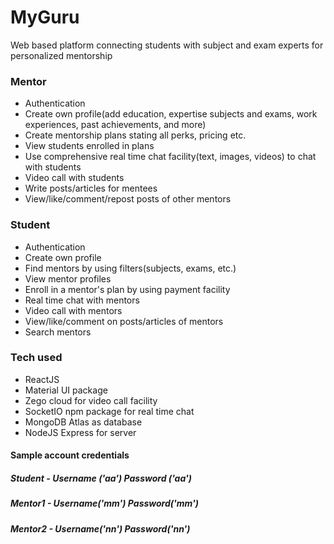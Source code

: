 # MyGuru
Web based platform connecting students with subject and exam experts for personalized mentorship

### Mentor
- Authentication
- Create own profile(add education, expertise subjects and exams, work experiences, past achievements, and more)
- Create mentorship plans stating all perks, pricing etc.
- View students enrolled in plans
- Use comprehensive real time chat facility(text, images, videos) to chat with students
- Video call with students
- Write posts/articles for mentees
- View/like/comment/repost posts of other mentors
### Student
- Authentication
- Create own profile
- Find mentors by using filters(subjects, exams, etc.)
- View mentor profiles
- Enroll in a mentor's plan by using payment facility
- Real time chat with mentors
- Video call with mentors
- View/like/comment on posts/articles of mentors
- Search mentors
### Tech used
- ReactJS
- Material UI package
- Zego cloud for video call facility
- SocketIO npm package for real time chat
- MongoDB Atlas as database
- NodeJS Express for server

#### Sample account credentials
##### Student - Username ('aa') Password ('aa')
##### Mentor1 - Username('mm') Password('mm')
##### Mentor2 - Username('nn') Password('nn')
